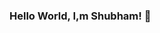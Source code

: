 ### Hello World, I,m Shubham! 👋

<!--
**RATHOD-SHUBHAM/RATHOD-SHUBHAM** is a ✨ _special_ ✨ repository because its `README.md` (this file) appears on your GitHub profile.

Here are some ideas to get you started:

- I’m currently a Grad student ...👻... learning everything i can 🖥 ...
- 👯 I’m looking to collaborate on ...
- Data makes me fall in love with it 🖤  ...
- 💬 Ask me about ...

- ⚡ Fun fact: ... I write poems🎶 ... Do reach out if you find that enchanting😜
-->
